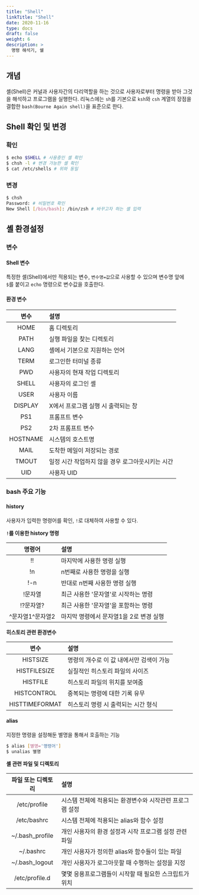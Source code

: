 ```yaml
---
title: "Shell"
linkTitle: "Shell"
date: 2020-11-16
type: docs
draft: false
weight: 6
description: >
  명령 해석기, 쉘
---
```


개념
----

셸(Shell)은 커널과 사용자간의 다리역할을 하는 것으로 사용자로부터 명령을 받아 그것을 해석하고 프로그램을 실행한다. 리눅스에는 `sh`를 기본으로 `ksh`와 `csh` 계열의 장점을 결합한 `bash(Bourne Again shell)`을 표준으로 한다.

Shell 확인 및 변경
------------------

### 확인

```bash
$ echo $SHELL # 사용중인 셸 확인
$ chsh -l # 변경 가능한 셸 확인
$ cat /etc/shells # 위와 동일
```

### 변경

```bash
$ chsh
Password: # 비밀번호 확인
New Shell [/bin/bash]: /bin/zsh # 바꾸고자 하는 셸 입력
```

셸 환경설정
-----------

### 변수

#### Shell 변수

특정한 셸(Shell)에서만 적용되는 변수, `변수명=값`으로 사용할 수 있으며 변수명 앞에 `$`를 붙이고 `echo` 명령으로 변수값을 호출한다.

#### 환경 변수

| 변수     | 설명                                             |
|:--------:|:-------------------------------------------------|
|   HOME   | 홈 디렉토리                                      |
|   PATH   | 실행 파일을 찾는 디렉토리                        |
|   LANG   | 셸에서 기본으로 지원하는 언어                    |
|   TERM   | 로그인한 터미널 종류                             |
|   PWD    | 사용자의 현재 작업 디렉토리                      |
|  SHELL   | 사용자의 로그인 셸                               |
|   USER   | 사용자 이름                                      |
| DISPLAY  | X에서 프로그램 실행 시 출력되는 창               |
|   PS1    | 프롬프트 변수                                    |
|   PS2    | 2차 프롬프트 변수                                |
| HOSTNAME | 시스템의 호스트명                                |
|   MAIL   | 도착한 메일이 저장되는 경로                      |
|  TMOUT   | 일정 시간 작업하지 않을 경우 로그아웃시키는 시간 |
|   UID    | 사용자 UID                                       |

### bash 주요 기능

#### history

사용자가 입력한 명령어를 확인, `!`로 대체하여 사용할 수 있다.

**`!`를 이용한 history 명령**

| 명령어             | 설명                                    |
|:------------------:|:----------------------------------------|
|         !!         | 마지막에 사용한 명령 실행               |
|         !n         | n번째로 사용한 명령을 실행              |
|        !-n         | 반대로 n번째 사용한 명령 실행           |
|      !문자열       | 최근 사용한 '문자열'로 시작하는 명령    |
|     !?문자열?      | 최근 사용한 '문자열'을 포함하는 명령    |
| \^문자열1\^문자열2 | 마지막 명령에서 문자열1을 2로 변경 실행 |

**히스토리 관련 환경변수**

| 변수           | 설명                                     |
|:--------------:|:-----------------------------------------|
|    HISTSIZE    | 명령의 개수로 이 값 내에서만 검색이 가능 |
|  HISTFILESIZE  | 실질적인 히스토리 파일의 사이즈          |
|    HISTFILE    | 히스토리 파일의 위치를 보여줌            |
|  HISTCONTROL   | 중복되는 명령에 대한 기록 유무           |
| HISTTIMEFORMAT | 히스토리 명령 시 출력되는 시간 형식      |

#### alias

지정한 명령을 설정해둔 별명을 통해서 호출하는 기능

```bash
$ alias [별명='명령어']
$ unalias 별명
```

**셸 관련 파일 및 디렉토리**

| 파일 또는 디렉토리 | 설명                                                     |
|:------------------:|:---------------------------------------------------------|
|    /etc/profile    | 시스템 전체에 적용되는 환경변수와 시작관련 프로그램 설정 |
|    /etc/bashrc     | 시스템 전체에 적용되는 alias와 함수 설정                 |
|  ~/.bash_profile   | 개인 사용자의 환경 설정과 시작 프로그램 설정 관련 파일   |
|     ~/.bashrc      | 개인 사용자가 정의한 alias와 함수들이 있는 파일          |
|   ~/.bash_logout   | 개인 사용자가 로그아웃할 때 수행하는 설정을 지정         |
|   /etc/profile.d   | 몇몇 응용프로그램들이 시작할 때 필요한 스크립트가 위치   |
